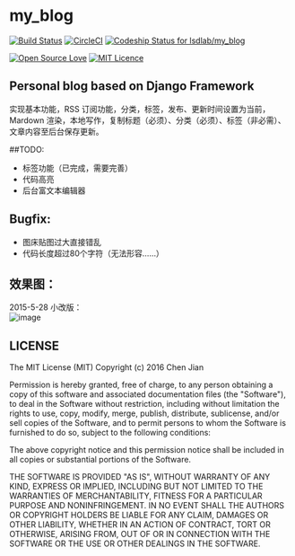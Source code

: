 # my_blog    

[![Build Status](https://travis-ci.org/lsdlab/my_blog.svg?branch=master)](https://travis-ci.org/lsdlab/my_blog)    [![CircleCI](https://circleci.com/gh/lsdlab/my_blog/tree/master.svg?style=svg)](https://circleci.com/gh/lsdlab/my_blog/tree/master)    [ ![Codeship Status for lsdlab/my_blog](https://codeship.com/projects/15a4dff0-a252-0133-370d-3e2bccdc3ee6/status?branch=master)](https://codeship.com/projects/128827)

[![Open Source Love](https://badges.frapsoft.com/os/v1/open-source.svg?v=103)](https://github.com/ellerbrock/open-source-badge/)    [![MIT Licence](https://badges.frapsoft.com/os/mit/mit.svg?v=103)](https://opensource.org/licenses/mit-license.php)

## Personal blog based on Django Framework
实现基本功能，RSS 订阅功能，分类，标签，发布、更新时间设置为当前，Mardown 渲染，本地写作，复制标题（必须）、分类（必须）、标签（非必需）、文章内容至后台保存更新。

##TODO:
 * 标签功能（已完成，需要完善）
 * 代码高亮
 * 后台富文本编辑器
 
## Bugfix:
* 图床贴图过大直接错乱
*  代码长度超过80个字符（无法形容……）
 
## 效果图：
2015-5-28 小改版：    
 ![image](http://o81quvr4u.bkt.clouddn.com/django-blog.png)


## LICENSE

The MIT License (MIT)
Copyright (c) 2016 Chen Jian

Permission is hereby granted, free of charge, to any person obtaining a copy
of this software and associated documentation files (the "Software"), to deal
in the Software without restriction, including without limitation the rights
to use, copy, modify, merge, publish, distribute, sublicense, and/or sell
copies of the Software, and to permit persons to whom the Software is
furnished to do so, subject to the following conditions:

The above copyright notice and this permission notice shall be included in all
copies or substantial portions of the Software.

THE SOFTWARE IS PROVIDED "AS IS", WITHOUT WARRANTY OF ANY KIND,
EXPRESS OR IMPLIED, INCLUDING BUT NOT LIMITED TO THE WARRANTIES OF
MERCHANTABILITY, FITNESS FOR A PARTICULAR PURPOSE AND NONINFRINGEMENT.
IN NO EVENT SHALL THE AUTHORS OR COPYRIGHT HOLDERS BE LIABLE FOR ANY CLAIM,
DAMAGES OR OTHER LIABILITY, WHETHER IN AN ACTION OF CONTRACT, TORT OR
OTHERWISE, ARISING FROM, OUT OF OR IN CONNECTION WITH THE SOFTWARE OR THE USE
OR OTHER DEALINGS IN THE SOFTWARE.


